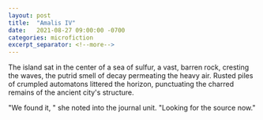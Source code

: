 ```yaml
---
layout: post
title:  "Amalis IV"
date:   2021-08-27 09:00:00 -0700
categories: microfiction
excerpt_separator: <!--more-->
---
```

The island sat in the center of a sea of sulfur, a vast, barren rock, cresting the waves, the putrid smell of decay permeating the heavy air. Rusted piles of crumpled automatons littered the horizon, punctuating the charred remains of the ancient city's structure. 

"We found it, " she noted into the journal unit. "Looking for the source now."
